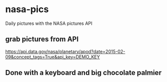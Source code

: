 # nasa-pics
Daily pictures with the NASA pictures API

## grab pictures from API
https://api.data.gov/nasa/planetary/apod?date=2015-02-09&concept_tags=True&api_key=DEMO_KEY

## Done with a keyboard and big chocolate palmier